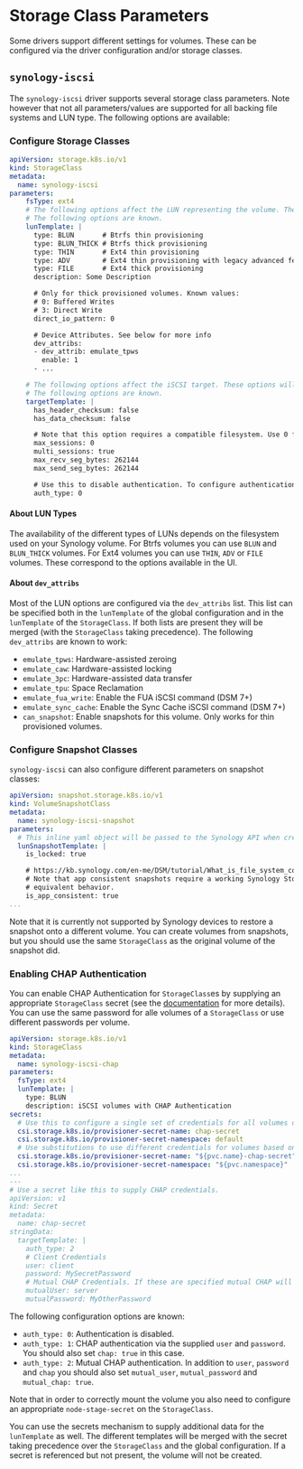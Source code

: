 # Storage Class Parameters

Some drivers support different settings for volumes. These can be configured via the driver configuration and/or storage
classes.

## `synology-iscsi`
The `synology-iscsi` driver supports several storage class parameters. Note however that not all parameters/values are
supported for all backing file systems and LUN type. The following options are available:

### Configure Storage Classes
```yaml
apiVersion: storage.k8s.io/v1
kind: StorageClass
metadata:
  name: synology-iscsi
parameters:
    fsType: ext4
    # The following options affect the LUN representing the volume. These options are passed directly to the Synology API.
    # The following options are known.
    lunTemplate: |
      type: BLUN       # Btrfs thin provisioning
      type: BLUN_THICK # Btrfs thick provisioning
      type: THIN       # Ext4 thin provisioning
      type: ADV        # Ext4 thin provisioning with legacy advanced feature set
      type: FILE       # Ext4 thick provisioning
      description: Some Description

      # Only for thick provisioned volumes. Known values:
      # 0: Buffered Writes
      # 3: Direct Write
      direct_io_pattern: 0

      # Device Attributes. See below for more info
      dev_attribs:
      - dev_attrib: emulate_tpws
        enable: 1
      - ...

    # The following options affect the iSCSI target. These options will be passed directly to the Synology API.
    # The following options are known.
    targetTemplate: |
      has_header_checksum: false
      has_data_checksum: false

      # Note that this option requires a compatible filesystem. Use 0 for unlimited sessions.
      max_sessions: 0
      multi_sessions: true
      max_recv_seg_bytes: 262144
      max_send_seg_bytes: 262144

      # Use this to disable authentication. To configure authentication see below
      auth_type: 0
```

#### About LUN Types
The availability of the different types of LUNs depends on the filesystem used on your Synology volume. For Btrfs volumes
you can use `BLUN` and `BLUN_THICK` volumes. For Ext4 volumes you can use `THIN`, `ADV` or `FILE` volumes. These
correspond to the options available in the UI.

#### About `dev_attribs`
Most of the LUN options are configured via the `dev_attribs` list. This list can be specified both in the `lunTemplate`
of the global configuration and in the `lunTemplate` of the `StorageClass`. If both lists are present they will be merged
(with the `StorageClass` taking precedence). The following  `dev_attribs` are known to work:

- `emulate_tpws`: Hardware-assisted zeroing
- `emulate_caw`: Hardware-assisted locking
- `emulate_3pc`: Hardware-assisted data transfer
- `emulate_tpu`: Space Reclamation
- `emulate_fua_write`: Enable the FUA iSCSI command (DSM 7+)
- `emulate_sync_cache`: Enable the Sync Cache iSCSI command (DSM 7+)
- `can_snapshot`: Enable snapshots for this volume. Only works for thin provisioned volumes.

### Configure Snapshot Classes
`synology-iscsi` can also configure different parameters on snapshot classes:

```yaml
apiVersion: snapshot.storage.k8s.io/v1
kind: VolumeSnapshotClass
metadata:
  name: synology-iscsi-snapshot
parameters:
  # This inline yaml object will be passed to the Synology API when creating the snapshot.
  lunSnapshotTemplate: |
    is_locked: true

    # https://kb.synology.com/en-me/DSM/tutorial/What_is_file_system_consistent_snapshot
    # Note that app consistent snapshots require a working Synology Storage Console. Otherwise both values will have
    # equivalent behavior.
    is_app_consistent: true
...
```

Note that it is currently not supported by Synology devices to restore a snapshot onto a different volume. You can
create volumes from snapshots, but you should use the same `StorageClass` as the original volume of the snapshot did.

### Enabling CHAP Authentication
You can enable CHAP Authentication for `StorageClass`es by supplying an appropriate `StorageClass` secret (see the
[documentation](https://kubernetes-csi.github.io/docs/secrets-and-credentials-storage-class.html) for more details). You
can use the same password for alle volumes of a `StorageClass` or use different passwords per volume.

```yaml
apiVersion: storage.k8s.io/v1
kind: StorageClass
metadata:
  name: synology-iscsi-chap
parameters:
  fsType: ext4
  lunTemplate: |
    type: BLUN
    description: iSCSI volumes with CHAP Authentication
secrets:
  # Use this to configure a single set of credentials for all volumes of this StorageClass
  csi.storage.k8s.io/provisioner-secret-name: chap-secret
  csi.storage.k8s.io/provisioner-secret-namespace: default
  # Use substitutions to use different credentials for volumes based on the PVC
  csi.storage.k8s.io/provisioner-secret-name: "${pvc.name}-chap-secret"
  csi.storage.k8s.io/provisioner-secret-namespace: "${pvc.namespace}"
...
---
# Use a secret like this to supply CHAP credentials.
apiVersion: v1
kind: Secret
metadata:
  name: chap-secret
stringData:
  targetTemplate: |
    auth_type: 2
    # Client Credentials
    user: client
    password: MySecretPassword
    # Mutual CHAP Credentials. If these are specified mutual CHAP will be enabled.
    mutualUser: server
    mutualPassword: MyOtherPassword
```

The following configuration options are known:
- `auth_type: 0`: Authentication is disabled.
- `auth_type: 1`: CHAP authentication via the supplied `user` and `password`. You should also set `chap: true`
  in this case.
- `auth_type: 2`: Mutual CHAP authentication. In addition to `user`, `password` and `chap` you should also set
  `mutual_user`, `mutual_password` and `mutual_chap: true`.

Note that in order to correctly mount the volume you also need to configure an appropriate `node-stage-secret` on the
`StorageClass`.

You can use the secrets mechanism to supply additional data for the `lunTemplate` as well. The different templates will
be merged with the secret taking precedence over the `StorageClass` and the global configuration. If a secret is
referenced but not present, the volume will not be created.
